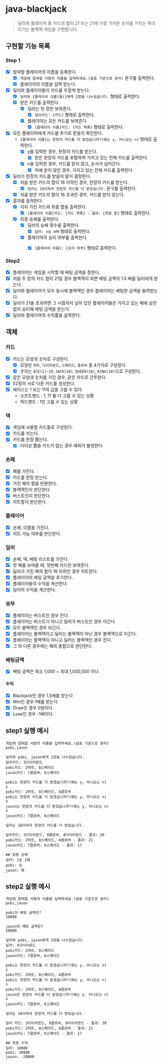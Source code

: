 # java-blackjack

> 딜러와 플레이어 중 카드의 합이 21 또는 21에 가장 가까운 숫자를 가지는 쪽이 이기는 블랙젝 게임을 구현합니다.

## 구현할 기능 목록

### Step 1
- [x] 참여할 플레이어의 이름을 등록한다.
    - [x] `게임에 참여할 사람의 이름을 입력하세요.(쉼표 기준으로 분리)` 문구를 출력한다.
    - [x] 플레이어의 이름을 입력 받는다.
- [x] 딜러와 플레이어들이 카드를 두장씩 받는다.
    - [x] `딜러와 {플레이어 이름(들)}에게 2장을 나누었습니다.` 형태로 출력한다.
    - [x] 받은 카드를 출력한다.
        - [x] 딜러는 한 장만 보여준다.
            - [x] `딜러카드: {카드}` 형태로 출력한다.
        - [x] 플레이어는 모든 카드를 보여준다.
            - [x] `{플레이어 이름}카드: {카드 목록}` 형태로 출력한다.
- [x] 모든 플레이어에게 카드를 추가로 받을지 확인한다.
    - `{플레이어 이름}는 한장의 카드를 더 받겠습니까?(예는 y, 아니오는 n)` 형태로 출력한다.
        - [x] y를 입력한 경우, 한장의 카드를 받는다.
            - [x] 받은 한장의 카드를 포함하여 가지고 있는 전체 카드를 출력한다.
        - [x] n을 입력한 경우, 카드를 받지 않고, 순서가 넘어간다.
            - [x] 아예 받지 않은 경우, 가지고 있는 전체 카드를 출력한다.
- [x] 딜러가 한장의 카드를 받을지 말지 결정한다.
    - [x] 처음 받은 카드의 합이 16 이하인 경우, 한장의 카드를 받는다.
        - [x] `딜러는 16이하라 한장의 카드를 더 받았습니다.` 문구를 출력한다.
    - [x] 처음 받은 카드의 합이 16 초과인 경우, 카드를 받지 않는다.
- [x] 결과를 출력한다.
    - [x] 각자 가진 카드와 최종 합을 출력한다.
        - [x] `{플레이어 이름}카드: {카드 목록} - 결과: {최종 합}` 형태로 출력한다.
    - [x] 최종 승패를 출력한다.
        - [x] 딜러의 승패 횟수를 출력한다.
            - [x] `딜러: n승 m패` 형태로 출력한다.
        - [x] 플레이어의 승리 여부를 출력한다.
            - [x] `{플레이어 이름}: {승리 여부}` 형태로 출력한다.


### Step2
- [x] 플레이어는 게임을 시작할 때 배팅 금액을 정한다.
- [x] 처음 두 장의 카드 합이 21일 경우 블랙잭이 되면 베팅 금액의 1.5 배를 딜러에게 받는다. 
- [x] 딜러와 플레이어가 모두 동시에 블랙잭인 경우 플레이어는 베팅한 금액을 돌려받는다.
- [x] 딜러가 21을 초과하면 그 시점까지 남아 있던 플레이어들은 가지고 있는 패에 상관 없이 승리해 베팅 금액을 받는다.
- [x] 딜러와 플레이어의 수익률을 출력한다.

## 객체
### 카드

- [x] 카드는 모양과 숫자로 구성된다.
    - [x] 모양은 `하트`, `다이아몬드`, `스페이드`, `클로버` 총 4가지로 구성된다.
    - [x] 숫자는 `ACE(1)~10`, `JACK(10)`, `QUEEN(10)`, `KING(10)`으로 구성된다.
- [x] 같은 모양과 숫자를 가진 경우, 같은 카드로 간주한다.
- [x] 52장의 서로 다른 카드를 생성한다.
- [x] 에이스는 1 또는 11의 값을 고를 수 있다.
    - 소프트핸드 : 1, 11 둘 다 고를 수 있는 상황
    - 하드핸드 : 1만 고를 수 있는 상황

### 덱

- [x] 게임에 사용할 카드들로 구성된다.
- [x] 카드를 섞는다.
- [x] 카드를 한장 뽑는다.
    - [x] 더이상 뽑을 카드가 없는 경우 예외가 발생한다.

### 손패

- [x] 패를 가진다.
- [x] 카드를 한장 받는다.
- [x] 가진 패의 합을 반환한다.
- [x] 블랙잭인지 판단한다.
- [x] 버스트인지 판단한다.
- [x] 히트할지 판단한다.

### 플레이어

- [x] 손패, 이름을 가진다.
- [x] 히트 가능 여부를 판단한다.

### 딜러

- [x] 손패, 덱, 배팅 리스트를 가진다.
- [x] 첫 패를 보여줄 때, 첫번째 카드만 보여준다.
- [x] 딜러가 가진 패의 합이 16 이하인 경우 히트한다.
- [x] 플레이어의 배팅 금액을 추가한다.
- [x] 플레이어들의 수익을 계산한다.
- [x] 딜러의 수익을 계산한다.

### 승부

- [x] 플레이어는 버스트인 경우 진다.
- [x] 플레이어는 버스트가 아니고 딜러가 버스트인 경우 이긴다.
- [x] 모두 블랙잭인 경우 비긴다.
- [x] 플레이어는 블랙잭이고 딜러는 블랙잭이 아닌 경우 블랙잭으로 이긴다.
- [x] 플레이어는 블랙잭이 아니고 딜러는 블랙잭인 경우 진다.
- [x] 그 외 다른 경우에는 패의 총합으로 판단한다.

### 배팅금액

- [x] 배팅 금액은 최소 1,000 ~ 최대 1,000,000 이다.

#### 수익

- [x] Blackjack인 경우 1.5배를 받는다
- [x] Win인 경우 1배를 받는다
- [x] Draw인 경우 0원이다.
- [x] Lose인 경우 -1배이다.

## step1 실행 예시

```text
게임에 참여할 사람의 이름을 입력하세요.(쉼표 기준으로 분리)
pobi,jason

딜러와 pobi, jason에게 2장을 나누었습니다.
딜러카드: 3다이아몬드
pobi카드: 2하트, 8스페이드
jason카드: 7클로버, K스페이드

pobi는 한장의 카드를 더 받겠습니까?(예는 y, 아니오는 n)
y
pobi카드: 2하트, 8스페이드, A클로버
pobi는 한장의 카드를 더 받겠습니까?(예는 y, 아니오는 n)
n
jason는 한장의 카드를 더 받겠습니까?(예는 y, 아니오는 n)
n
jason카드: 7클로버, K스페이드

딜러는 16이하라 한장의 카드를 더 받았습니다.

딜러카드: 3다이아몬드, 9클로버, 8다이아몬드 - 결과: 20
pobi카드: 2하트, 8스페이드, A클로버 - 결과: 21
jason카드: 7클로버, K스페이드 - 결과: 17

## 최종 승패
딜러: 1승 1패
pobi: 승 
jason: 패
```

## step2 실행 예시
```text
게임에 참여할 사람의 이름을 입력하세요.(쉼표 기준으로 분리)
pobi,jason

pobi의 배팅 금액은?
10000

jason의 배팅 금액은?
20000

딜러와 pobi, jason에게 2장을 나누었습니다.
딜러: 3다이아몬드
pobi카드: 2하트, 8스페이드
jason카드: 7클로버, K스페이드

pobi는 한장의 카드를 더 받겠습니까?(예는 y, 아니오는 n)
y
pobi카드: 2하트, 8스페이드, A클로버
pobi는 한장의 카드를 더 받겠습니까?(예는 y, 아니오는 n)
n
pobi카드: 2하트, 8스페이드, A클로버
jason은 한장의 카드를 더 받겠습니까?(예는 y, 아니오는 n)
n
jason카드: 7클로버, K스페이드

딜러는 16이하라 한장의 카드를 더 받았습니다.

딜러 카드: 3다이아몬드, 9클로버, 8다이아몬드 - 결과: 20
pobi카드: 2하트, 8스페이드, A클로버 - 결과: 21
jason카드: 7클로버, K스페이드 - 결과: 17

## 최종 수익
딜러: 10000
pobi: 10000 
jason: -20000
```
